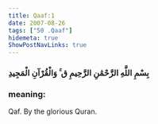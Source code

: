```yaml
---
title: Qaaf:1
date: 2007-08-26
tags: ["50 .Qaaf"]
hidemeta: true 
ShowPostNavLinks: true 
---
```

### بِسْمِ اللَّهِ الرَّحْمَٰنِ الرَّحِيمِ ق ۚ وَالْقُرْآنِ الْمَجِيدِ
### meaning: 
Qaf. By the glorious Quran.
